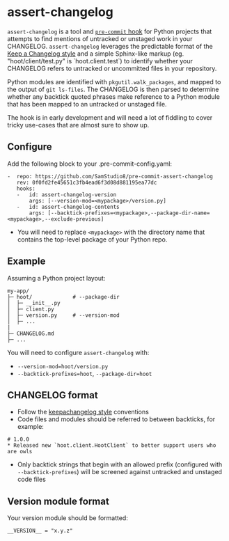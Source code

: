# assert-changelog

`assert-changelog` is a tool and [`pre-commit` hook](https://pre-commit.com/) for Python projects that attempts to find mentions of untracked or unstaged work in your CHANGELOG.
`assert-changelog` leverages the predictable format of the [Keep a Changelog style](https://keepachangelog.com/) and a simple Sphinx-like markup (eg. "hoot/client/test.py" is \`hoot.client.test\`) to identify whether your CHANGELOG refers to untracked or uncommitted files in your repository.

Python modules are identified with `pkgutil.walk_packages`, and mapped to the output of `git ls-files`.
The CHANGELOG is then parsed to determine whether any backtick quoted phrases make reference to a Python module that has been mapped to an untracked or unstaged file.

The hook is in early development and will need a lot of fiddling to cover tricky use-cases that are almost sure to show up.

## Configure

Add the following block to your .pre-commit-config.yaml:

```
-  repo: https://github.com/SamStudio8/pre-commit-assert-changelog
   rev: 0f0fd2fe45651c3fb4ead6f3d08d881195ea77dc
   hooks:
   -   id: assert-changelog-version
       args: [--version-mod=<mypackage>/version.py]
   -   id: assert-changelog-contents
       args: [--backtick-prefixes=<mypackage>,--package-dir-name=<mypackage>,--exclude-previous]
```

* You will need to replace `<mypackage>` with the directory name that contains the top-level package of your Python repo.

## Example

Assuming a Python project layout:

```
my-app/
├─ hoot/             # --package-dir
│  ├─ __init__.py
│  ├─ client.py
│  ├─ version.py     # --version-mod
│  ├─ ...
|
├─ CHANGELOG.md
├─ ...
```

You will need to configure `assert-changelog` with:

* `--version-mod=hoot/version.py`
* `--backtick-prefixes=hoot`, `--package-dir=hoot`


## CHANGELOG format

* Follow the [keepachangelog style](https://keepachangelog.com/) conventions
* Code files and modules should be referred to between backticks, for example:

```
# 1.0.0
* Released new `hoot.client.HootClient` to better support users who are owls
```

* Only backtick strings that begin with an allowed prefix (configured with `--backtick-prefixes`) will be screened against untracked and unstaged code files

## Version module format

Your version module should be formatted:

```
__VERSION__ = "x.y.z"
```
